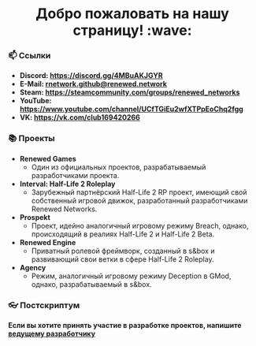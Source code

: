 <h1 align="center"> Добро пожаловать на нашу страницу! :wave:</h1>

### :mailbox: Ссылки
- <b>Discord: https://discord.gg/4MBuAKJGYR</b> <br>
- <b>E-Mail: rnetwork.github@renewed.network</b> <br>
- <b>Steam: https://steamcommunity.com/groups/renewed_networks</b> <br>
- <b>YouTube: https://www.youtube.com/channel/UCfTGiEu2wfXTPpEoChq2fgg</b> <br>
- <b>VK: https://vk.com/club169420266</b> <br>

### 📚 Проекты
- <b>Renewed Games</b>
  - Один из официальных проектов, разрабатываемый разработчиками проекта.
- <b>Interval: Half-Life 2 Roleplay</b>
  - Зарубежный партнёрский Half-Life 2 RP проект, имеющий свой собственный игровой движок, разработанный разработчиками Renewed Networks.
- <b>Prospekt</b>
  - Проект, идейно аналогичный игровому режиму Breach, однако, происходящий в реалиях Half-Life 2 и Half-Life 2 Beta.
- <b>Renewed Engine</b>
  - Приватный ролевой фреймворк, созданный в s&box и развивающий свои ветки в сфере Half-Life 2 Roleplay.
- <b>Agency</b>
  - Режим, аналогичный игровому режиму Deception в GMod, однако, разрабатываемый в s&box.

### :eyeglasses: Постскриптум
<b>Если вы хотите принять участие в разработке проектов, напишите [ведущему разработчику](https://steamcommunity.com/id/bilwin/)</b>
